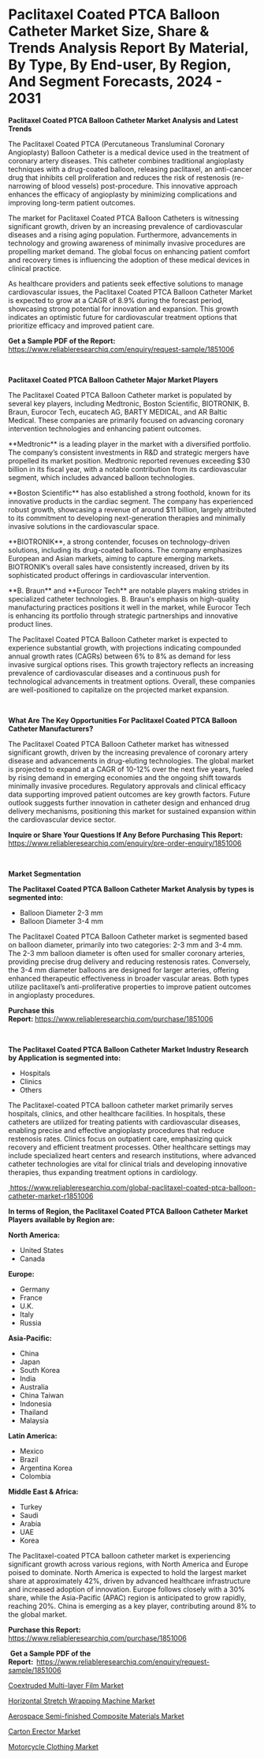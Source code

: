 <p><h1>Paclitaxel Coated PTCA Balloon Catheter Market Size, Share & Trends Analysis Report By Material, By Type, By End-user, By Region, And Segment Forecasts, 2024 - 2031</h1></p><p><strong>Paclitaxel Coated PTCA Balloon Catheter Market Analysis and Latest Trends</strong></p>
<p><p>The Paclitaxel Coated PTCA (Percutaneous Transluminal Coronary Angioplasty) Balloon Catheter is a medical device used in the treatment of coronary artery diseases. This catheter combines traditional angioplasty techniques with a drug-coated balloon, releasing paclitaxel, an anti-cancer drug that inhibits cell proliferation and reduces the risk of restenosis (re-narrowing of blood vessels) post-procedure. This innovative approach enhances the efficacy of angioplasty by minimizing complications and improving long-term patient outcomes.</p><p>The market for Paclitaxel Coated PTCA Balloon Catheters is witnessing significant growth, driven by an increasing prevalence of cardiovascular diseases and a rising aging population. Furthermore, advancements in technology and growing awareness of minimally invasive procedures are propelling market demand. The global focus on enhancing patient comfort and recovery times is influencing the adoption of these medical devices in clinical practice.</p><p>As healthcare providers and patients seek effective solutions to manage cardiovascular issues, the Paclitaxel Coated PTCA Balloon Catheter Market is expected to grow at a CAGR of 8.9% during the forecast period, showcasing strong potential for innovation and expansion. This growth indicates an optimistic future for cardiovascular treatment options that prioritize efficacy and improved patient care.</p></p>
<p><strong>Get a Sample PDF of the Report:&nbsp;</strong> <a href="https://www.reliableresearchiq.com/enquiry/request-sample/1851006?utm_campaign=1124&utm_medium=2&utm_source=Github&utm_content=ia&utm_term=17102024&utm_id=paclitaxel-coated-ptca-balloon-catheter">https://www.reliableresearchiq.com/enquiry/request-sample/1851006</a></p>
<p>&nbsp;</p>
<p><strong>Paclitaxel Coated PTCA Balloon Catheter Major Market Players</strong></p>
<p><p>The Paclitaxel Coated PTCA Balloon Catheter market is populated by several key players, including Medtronic, Boston Scientific, BIOTRONIK, B. Braun, Eurocor Tech, eucatech AG, BARTY MEDICAL, and AR Baltic Medical. These companies are primarily focused on advancing coronary intervention technologies and enhancing patient outcomes.</p><p>**Medtronic** is a leading player in the market with a diversified portfolio. The company’s consistent investments in R&D and strategic mergers have propelled its market position. Medtronic reported revenues exceeding $30 billion in its fiscal year, with a notable contribution from its cardiovascular segment, which includes advanced balloon technologies.</p><p>**Boston Scientific** has also established a strong foothold, known for its innovative products in the cardiac segment. The company has experienced robust growth, showcasing a revenue of around $11 billion, largely attributed to its commitment to developing next-generation therapies and minimally invasive solutions in the cardiovascular space.</p><p>**BIOTRONIK**, a strong contender, focuses on technology-driven solutions, including its drug-coated balloons. The company emphasizes European and Asian markets, aiming to capture emerging markets. BIOTRONIK’s overall sales have consistently increased, driven by its sophisticated product offerings in cardiovascular intervention.</p><p>**B. Braun** and **Eurocor Tech** are notable players making strides in specialized catheter technologies. B. Braun's emphasis on high-quality manufacturing practices positions it well in the market, while Eurocor Tech is enhancing its portfolio through strategic partnerships and innovative product lines.</p><p>The Paclitaxel Coated PTCA Balloon Catheter market is expected to experience substantial growth, with projections indicating compounded annual growth rates (CAGRs) between 6% to 8% as demand for less invasive surgical options rises. This growth trajectory reflects an increasing prevalence of cardiovascular diseases and a continuous push for technological advancements in treatment options. Overall, these companies are well-positioned to capitalize on the projected market expansion.</p></p>
<p>&nbsp;</p>
<p><strong>What Are The Key Opportunities For Paclitaxel Coated PTCA Balloon Catheter Manufacturers?</strong></p>
<p><p>The Paclitaxel Coated PTCA Balloon Catheter market has witnessed significant growth, driven by the increasing prevalence of coronary artery disease and advancements in drug-eluting technologies. The global market is projected to expand at a CAGR of 10-12% over the next five years, fueled by rising demand in emerging economies and the ongoing shift towards minimally invasive procedures. Regulatory approvals and clinical efficacy data supporting improved patient outcomes are key growth factors. Future outlook suggests further innovation in catheter design and enhanced drug delivery mechanisms, positioning this market for sustained expansion within the cardiovascular device sector.</p></p>
<p><strong>Inquire or Share Your Questions If Any Before Purchasing This Report:</strong> <a href="https://www.reliableresearchiq.com/enquiry/pre-order-enquiry/1851006?utm_campaign=1124&utm_medium=2&utm_source=Github&utm_content=ia&utm_term=17102024&utm_id=paclitaxel-coated-ptca-balloon-catheter">https://www.reliableresearchiq.com/enquiry/pre-order-enquiry/1851006</a></p>
<p>&nbsp;</p>
<p><strong>Market Segmentation</strong></p>
<p><strong>The Paclitaxel Coated PTCA Balloon Catheter Market Analysis by types is segmented into:</strong></p>
<p><ul><li>Balloon Diameter 2-3 mm</li><li>Balloon Diameter 3-4 mm</li></ul></p>
<p><p>The Paclitaxel Coated PTCA Balloon Catheter market is segmented based on balloon diameter, primarily into two categories: 2-3 mm and 3-4 mm. The 2-3 mm balloon diameter is often used for smaller coronary arteries, providing precise drug delivery and reducing restenosis rates. Conversely, the 3-4 mm diameter balloons are designed for larger arteries, offering enhanced therapeutic effectiveness in broader vascular areas. Both types utilize paclitaxel’s anti-proliferative properties to improve patient outcomes in angioplasty procedures.</p></p>
<p><strong>Purchase this Report:&nbsp;</strong><a href="https://www.reliableresearchiq.com/purchase/1851006?utm_campaign=1124&utm_medium=2&utm_source=Github&utm_content=ia&utm_term=17102024&utm_id=paclitaxel-coated-ptca-balloon-catheter">https://www.reliableresearchiq.com/purchase/1851006</a></p>
<p>&nbsp;</p>
<p><strong>The Paclitaxel Coated PTCA Balloon Catheter Market Industry Research by Application is segmented into:</strong></p>
<p><ul><li>Hospitals</li><li>Clinics</li><li>Others</li></ul></p>
<p><p>The Paclitaxel-coated PTCA balloon catheter market primarily serves hospitals, clinics, and other healthcare facilities. In hospitals, these catheters are utilized for treating patients with cardiovascular diseases, enabling precise and effective angioplasty procedures that reduce restenosis rates. Clinics focus on outpatient care, emphasizing quick recovery and efficient treatment processes. Other healthcare settings may include specialized heart centers and research institutions, where advanced catheter technologies are vital for clinical trials and developing innovative therapies, thus expanding treatment options in cardiology.</p></p>
<p><a href="https://www.reliableresearchiq.com/global-paclitaxel-coated-ptca-balloon-catheter-market-r1851006?utm_campaign=1124&utm_medium=2&utm_source=Github&utm_content=ia&utm_term=17102024&utm_id=paclitaxel-coated-ptca-balloon-catheter">&nbsp;https://www.reliableresearchiq.com/global-paclitaxel-coated-ptca-balloon-catheter-market-r1851006</a></p>
<p><strong>In terms of Region, the Paclitaxel Coated PTCA Balloon Catheter Market Players available by Region are:</strong></p>
<p>
    <p> <strong> North America: </strong>
        <ul>
            <li>United States</li>
            <li>Canada</li>
        </ul>
        </p> 
    <p> <strong> Europe: </strong>
        <ul>
            <li>Germany</li>
            <li>France</li>
            <li>U.K.</li>
            <li>Italy</li>
            <li>Russia</li>
        </ul>
        </p> 
    <p> <strong> Asia-Pacific: </strong>
        <ul>
            <li>China</li>
            <li>Japan</li>
            <li>South Korea</li>
            <li>India</li>
            <li>Australia</li>
            <li>China Taiwan</li>
            <li>Indonesia</li>
            <li>Thailand</li>
            <li>Malaysia</li>
        </ul>
        </p> 
    <p> <strong> Latin America: </strong>
        <ul>
            <li>Mexico</li>
            <li>Brazil</li>
            <li>Argentina Korea</li>
            <li>Colombia</li>
        </ul>
        </p> 
    <p> <strong> Middle East & Africa: </strong>
        <ul>
            <li>Turkey</li>
            <li>Saudi</li>
            <li>Arabia</li>
            <li>UAE</li>
            <li>Korea</li>
        </ul>
    </p>
    </p>
<p><p>The Paclitaxel-coated PTCA balloon catheter market is experiencing significant growth across various regions, with North America and Europe poised to dominate. North America is expected to hold the largest market share at approximately 42%, driven by advanced healthcare infrastructure and increased adoption of innovation. Europe follows closely with a 30% share, while the Asia-Pacific (APAC) region is anticipated to grow rapidly, reaching 20%. China is emerging as a key player, contributing around 8% to the global market.</p></p>
<p><strong>Purchase this Report: </strong><a href="https://www.reliableresearchiq.com/purchase/1851006?utm_campaign=1124&utm_medium=2&utm_source=Github&utm_content=ia&utm_term=17102024&utm_id=paclitaxel-coated-ptca-balloon-catheter">https://www.reliableresearchiq.com/purchase/1851006</a></p>
<p>&nbsp;<strong>Get a Sample PDF of the Report:&nbsp;&nbsp;</strong><a href="https://www.reliableresearchiq.com/enquiry/request-sample/1851006?utm_campaign=1124&utm_medium=2&utm_source=Github&utm_content=ia&utm_term=17102024&utm_id=paclitaxel-coated-ptca-balloon-catheter">https://www.reliableresearchiq.com/enquiry/request-sample/1851006</a></p>
<p><strong></strong></p>
<p><p><a href="https://github.com/acappassw0t/Market-Research-Report-List-1/blob/main/coextruded-multi-layer-film-market.md?utm_campaign=1124&utm_medium=2&utm_source=Github&utm_content=ia&utm_term=17102024&utm_id=paclitaxel-coated-ptca-balloon-catheter">Coextruded Multi-layer Film Market</a></p><p><a href="https://issuu.com/reportprime-2/docs/horizontal-stretch-wrapping-machine_3046df098454f9?utm_campaign=1124&utm_medium=2&utm_source=Github&utm_content=ia&utm_term=17102024&utm_id=paclitaxel-coated-ptca-balloon-catheter">Horizontal Stretch Wrapping Machine Market</a></p><p><a href="https://github.com/padencrooks0o/Market-Research-Report-List-1/blob/main/aerospace-semi-finished-composite-materials-market.md?utm_campaign=1124&utm_medium=2&utm_source=Github&utm_content=ia&utm_term=17102024&utm_id=paclitaxel-coated-ptca-balloon-catheter">Aerospace Semi-finished Composite Materials Market</a></p><p><a href="https://issuu.com/reportprime-2/docs/carton-erector-market-size-2030.ppt_cd8a2941502703?utm_campaign=1124&utm_medium=2&utm_source=Github&utm_content=ia&utm_term=17102024&utm_id=paclitaxel-coated-ptca-balloon-catheter">Carton Erector Market</a></p><p><a href="https://www.linkedin.com/pulse/motorcycle-clothing-market-industry-landscape-growth-trajectories-yckle?utm_campaign=1124&utm_medium=2&utm_source=Github&utm_content=ia&utm_term=17102024&utm_id=paclitaxel-coated-ptca-balloon-catheter">Motorcycle Clothing Market</a></p></p>